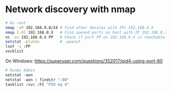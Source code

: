# Network discovery with nmap

```bash
# As root
nmap -sP 192.168.0.0/24 # Find other devices with IPs 192.168.0.X
nmap [-O] 192.168.0.X   # Find opened ports on host with IP 192.168.0.X
nc -zv 192.168.0.X PP   # Check if port PP on 192.168.0.X is reachable
netstat -pluten         # -peanut
lsof -i :PP
socklist
```

On Windows: https://superuser.com/questions/352017/pid4-using-port-80
```powershell
# RunAs Admin
netstat -aon
netstat -aon | findstr ":80"
tasklist /svc /FI "PID eq 4"
```
